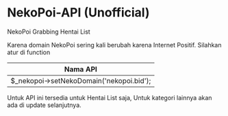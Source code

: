 # NekoPoi-API (Unofficial)

NekoPoi Grabbing Hentai List

Karena domain NekoPoi sering kali berubah karena Internet Positif.
Silahkan atur di function 

| Nama API      | 
| ------------- |
| $_nekopoi->setNekoDomain('nekopoi.bid'); |

Untuk API ini tersedia untuk Hentai List saja, Untuk kategori lainnya akan ada di update selanjutnya.
